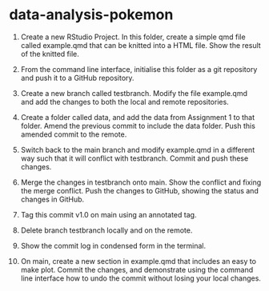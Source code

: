 # data-analysis-pokemon

1. Create a new RStudio Project. In this folder, create a simple qmd file called example.qmd that can be knitted into a HTML file. Show the result of the knitted file.

3. From the command line interface, initialise this folder as a git repository and push it to a GitHub repository.

4. Create a new branch called testbranch. Modify the file example.qmd and add the changes to both the local and remote repositories.

5. Create a folder called data, and add the data from Assignment 1 to that folder. Amend the previous commit to include the data folder. Push this amended commit to the remote.

6. Switch back to the main branch and modify example.qmd in a different way such that it will conflict with testbranch. Commit and push these changes.

7. Merge the changes in testbranch onto main. Show the conflict and fixing the merge conflict. Push the changes to GitHub, showing the status and changes in GitHub.

8. Tag this commit v1.0 on main using an annotated tag.

9. Delete branch testbranch locally and on the remote.

10. Show the commit log in condensed form in the terminal.

11. On main, create a new section in example.qmd that includes an easy to make plot. Commit the changes, and demonstrate using the command line interface how to undo the commit without losing your local changes.
